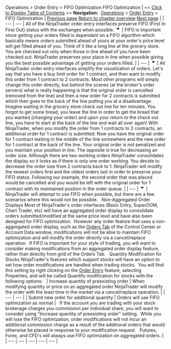 ﻿
Operations \> Order Entry \> FIFO Optimization
FIFO Optimization
| \<\< [Click to Display Table of Contents](fifo_optimization.md) \>\> **Navigation:**     [Operations](operations.md) \> [Order Entry](order_entry.md) \> FIFO Optimization | [Previous page](order_state_definitions.md) [Return to chapter overview](order_entry.md) [Next page](working_with_forex.md) |
| --- | --- |
All of the NinjaTrader order entry interfaces preserve FIFO (First In First Out) status with the exchanges when possible.
![tog_minus](tog_minus.gif)
| FIFO is important since getting your orders filled is dependant on a FIFO algorithm which basically means orders submitted ahead of yours at your order's price level will get filled ahead of you. Think of it like a long line at the grocery store. You are checked out only when those in line ahead of you have been checked out. NinjaTrader preserves your place in line when possible giving you the best possible advantage of getting your orders filled. |
| --- |
![tog_minus](tog_minus.gif)
| All NinjaTrader order entry interfaces simplify the visualization of orders. Let's say that you have a buy limit order for 1 contract, and then want to modify this order from 1 contract to 2 contracts. Most other programs will simply change this order directly, but behind the scenes (at the broker's order servers) what is really happening is that the original order is cancelled (removed from the line) and then a new order for 2 contracts is submitted which then goes to the back of the line putting you at a disadvantage. Imagine waiting in the grocery store check out line for ten minutes. You forgot to get some bread, you leave the line in order to get the bread that you wanted (changing your order) and upon your return to the check out line, you have to start at the back of the line and wait all over again! With NinjaTrader, when you modify the order from 1 contracts to 2 contracts, an additional order for 1 contract is submitted. Now you have the original order for 1 contract waiting in the middle of the line somewhere and the new order for 1 contract at the back of the line. Your original order is not penalized and you maintain your position in line. The opposite is true for decreasing an order size. Although there are two working orders NinjaTrader consolidates the display so it looks as if there is only one order working. You decide to decrease the order size from 2 contracts back to 1\. NinjaTrader will modify the newest orders first and the oldest orders last in order to preserve your FIFO status. Following our example, the second order that was placed would be cancelled and you would be left with the original order for 1 contract with its maintained position in the order queue. |
| --- |
![tog_minus](tog_minus.gif)
| NinjaTrader will attempt to use FIFO when possible, but there are a few scenarios where this would not be possible.   Non\-Aggregated Order Displays Most of NinjaTrader's order interfaces (Basic Entry, SuperDOM, Chart Trader, etc) will have an aggregated order display to consolidate orders submitted/modified at the same price level and have also been designed for FIFO optimization.  However any order feature that uses a non\-aggregated order display, such as the [Orders Tab](orders_tab.md) of the Control Center or Account Data window, modifications will not be able to maintain FIFO optimization and will modify the order directly via a cancel/replace operation.  If FIFO is important for your style of trading, you will want to consider making modifications from an aggregated order display feature, rather than directly from grid of the Orders Tab.   Quantity Modification for Stocks NinjaTrader's features which support stocks will have an option to set how order modifications are handled when trading stocks.  You will find this setting by right clicking on the [Order Entry](order_entry.md) feature, selecting Properties, and will be called Quantify modification for stocks with the following options:     | Increase quantity of preexisting order | When modifying quantity or price on an aggregated order NinjaTrader will modify the order with the least time in the market via a cancel/replace operation. | | --- | --- | | Submit new order for additional quantity | Orders will use FIFO optimization as normal |      If the account you are trading with your stock brokerage charges you commission per individual share, you will want to consider using "Increase quantity of preexisting order" setting.  While you will lose the FIFO optimization, order modifications will not incur an additional commission charge as a result of the additional orders that would otherwise be placed in response to your modification request.   Futures, Forex, and CFD's will always use FIFO optimization on aggregated orders. |
| --- | --- | --- | --- | --- |
